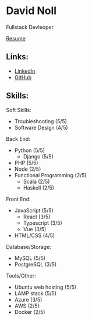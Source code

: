 
# David Noll

Fullstack Devleoper

[Resume](./pdf/DavidNoll-Resume.pdf)

Links:
---
- [LinkedIn](https://www.linkedin.com/feed/)
- [GitHub](https://github.com/davidmnoll/)

Skills:
---
Soft Skills:
- Troubleshooting (5/5)
- Software Design (4/5)
<!-- - TDD (2/5) -->

Back End:
- Python (5/5)
    - Django (5/5)
    <!-- - Pytest (4/5) -->
- PHP (5/5)
    <!-- - Laravel (3/5) -->
    <!-- - Yii (4/5) -->
- Node (2/5)
    <!-- - Express (2/5) -->
- Functional Programming (2/5)
    - Scala (2/5)
    - Haskell (2/5)

Front End:
- JavaScript (5/5)
    - React (3/5)
    - Typescript (3/5)
    - Vue (3/5)
    <!-- - Redux/Vuex (2/5) -->
- HTML/CSS (4/5)
<!-- - Design (2/5) -->

Database/Storage:
- MySQL (5/5)
- PostgreSQL (3/5)
<!-- - Mongo (1/5) -->
<!-- - Redis (1/5) -->

Tools/Other:
- Ubuntu web hosting (5/5)
- LAMP stack (5/5)
- Azure (3/5)
- AWS (2/5)
- Docker (2/5)
<!-- - Selenium (3/5) -->
<!-- - Heroku (3/5) -->
